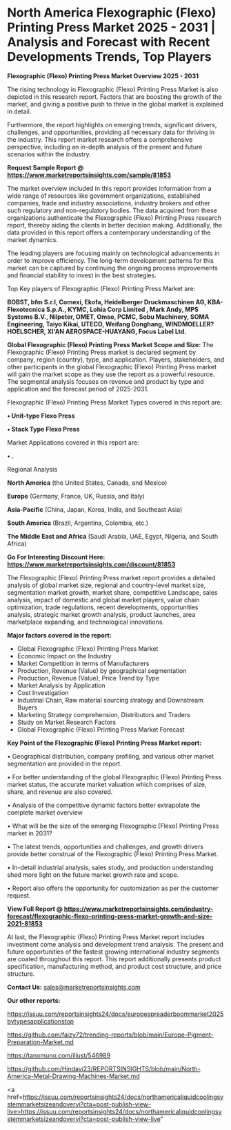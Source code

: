 # North America Flexographic (Flexo) Printing Press Market 2025 - 2031 | Analysis and Forecast with Recent Developments Trends, Top Players

<Strong> Flexographic (Flexo) Printing Press Market Overview 2025 - 2031</strong>

The rising technology in Flexographic (Flexo) Printing Press Market is also depicted in this research report. Factors that are boosting the growth of the market, and giving a positive push to thrive in the global market is explained in detail.

Furthermore, the report highlights on emerging trends, significant drivers, challenges, and opportunities, providing all necessary data for thriving in the industry. This report market research offers a comprehensive perspective, including an in-depth analysis of the present and future scenarios within the industry.

<strong>Request Sample Report @ <a href=https://www.marketreportsinsights.com/sample/81853>https://www.marketreportsinsights.com/sample/81853</a></strong>

The market overview included in this report provides information from a wide range of resources like government organizations, established companies, trade and industry associations, industry brokers and other such regulatory and non-regulatory bodies. The data acquired from these organizations authenticate the Flexographic (Flexo) Printing Press research report, thereby aiding the clients in better decision making. Additionally, the data provided in this report offers a contemporary understanding of the market dynamics.

The leading players are focusing mainly on technological advancements in order to improve efficiency. The long-term development patterns for this market can be captured by continuing the ongoing process improvements and financial stability to invest in the best strategies.

Top Key players of Flexographic (Flexo) Printing Press Market are:

<strong>BOBST, bfm S.r.l, Comexi, Ekofa, Heidelberger Druckmaschinen AG, KBA-Flexotecnica S.p.A., KYMC, Lohia Corp Limited , Mark Andy, MPS Systems B.V., Nilpeter, OMET, Omso, PCMC, Sobu Machinery, SOMA Engineering, Taiyo Kikai, UTECO, Weifang Donghang, WINDMOELLER?HOELSCHER, XI'AN AEROSPACE-HUAYANG, Focus Label Ltd.</strong>

<strong><b>Global Flexographic (Flexo) Printing Press Market Scope and Size:</b></strong>
The Flexographic (Flexo) Printing Press market is declared segment by company, region (country), type, and application. Players, stakeholders, and other participants in the global Flexographic (Flexo) Printing Press market will gain the market scope as they use the report as a powerful resource. The segmental analysis focuses on revenue and product by type and application and the forecast period of 2025-2031.

Flexographic (Flexo) Printing Press Market Types covered in this report are:

<strong>• Unit-type Flexo Press

• Stack Type Flexo Press</strong>

Market Applications covered in this report are:

<strong>• .</strong> 

Regional Analysis

<strong>North America</strong> (the United States, Canada, and Mexico)

<strong>Europe</strong> (Germany, France, UK, Russia, and Italy)

<strong>Asia-Pacific</strong> (China, Japan, Korea, India, and Southeast Asia)

<strong>South America</strong> (Brazil, Argentina, Colombia, etc.)

<strong>The Middle East and Africa</strong> (Saudi Arabia, UAE, Egypt, Nigeria, and South Africa)

<strong>Go For Interesting Discount Here: <a href=https://www.marketreportsinsights.com/discount/81853>https://www.marketreportsinsights.com/discount/81853</a></strong>

The Flexographic (Flexo) Printing Press market report provides a detailed analysis of global market size, regional and country-level market size, segmentation market growth, market share, competitive Landscape, sales analysis, impact of domestic and global market players, value chain optimization, trade regulations, recent developments, opportunities analysis, strategic market growth analysis, product launches, area marketplace expanding, and technological innovations.

<strong><b>Major factors covered in the report:</b></strong>
<ul>
  <li>Global Flexographic (Flexo) Printing Press Market </li>
  <li>Economic Impact on the Industry</li>
  <li>Market Competition in terms of Manufacturers</li>
  <li>Production, Revenue (Value) by geographical segmentation</li>
  <li>Production, Revenue (Value), Price Trend by Type</li>
  <li>Market Analysis by Application</li>
  <li>Cost Investigation</li>
  <li>Industrial Chain, Raw material sourcing strategy and Downstream Buyers</li>
  <li>Marketing Strategy comprehension, Distributors and Traders</li>
  <li>Study on Market Research Factors</li>
  <li>Global Flexographic (Flexo) Printing Press Market Forecast</li>
</ul>

<strong><b>Key Point of the Flexographic (Flexo) Printing Press Market report:</b></strong>

• Geographical distribution, company profiling, and various other market segmentation are provided in the report.

• For better understanding of the global Flexographic (Flexo) Printing Press market status, the accurate market valuation which comprises of size, share, and revenue are also covered.

• Analysis of the competitive dynamic factors better extrapolate the complete market overview

• What will be the size of the emerging Flexographic (Flexo) Printing Press market in 2031?

• The latest trends, opportunities and challenges, and growth drivers provide better construal of the Flexographic (Flexo) Printing Press Market.

• In-detail industrial analysis, sales study, and production understanding shed more light on the future market growth rate and scope.

• Report also offers the opportunity for customization as per the customer request.

<strong><b>View Full Report @ <a href=https://www.marketreportsinsights.com/industry-forecast/flexographic-flexo-printing-press-market-growth-and-size-2021-81853>https://www.marketreportsinsights.com/industry-forecast/flexographic-flexo-printing-press-market-growth-and-size-2021-81853</a></b></strong>


At last, the Flexographic (Flexo) Printing Press Market report includes investment come analysis and development trend analysis. The present and future opportunities of the fastest growing international industry segments are coated throughout this report. This report additionally presents product specification, manufacturing method, and product cost structure, and price structure.

<strong>Contact Us:</strong>
sales@marketreportsinsights.com

<strong>Our other reports:</strong>

<a href=https://issuu.com/reportsinsights24/docs/europespreaderboommarket2025bytypesapplicationstop>https://issuu.com/reportsinsights24/docs/europespreaderboommarket2025bytypesapplicationstop</a>

<a href=https://github.com/faizy72/trending-reports/blob/main/Europe-Pigment-Preparation-Market.md>https://github.com/faizy72/trending-reports/blob/main/Europe-Pigment-Preparation-Market.md</a>

<a href=https://tanomuno.com/illust/546989>https://tanomuno.com/illust/546989</a>

<a href=https://github.com/Hindavi23/REPORTSINSIGHTS/blob/main/North-America-Metal-Drawing-Machines-Market.md>https://github.com/Hindavi23/REPORTSINSIGHTS/blob/main/North-America-Metal-Drawing-Machines-Market.md</a>

<a href=https://issuu.com/reportsinsights24/docs/northamericaliquidcoolingsystemmarketsizeandovervi?cta=post-publish-view-live>https://issuu.com/reportsinsights24/docs/northamericaliquidcoolingsystemmarketsizeandovervi?cta=post-publish-view-live</a>"
